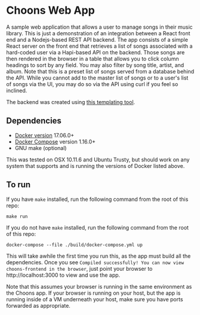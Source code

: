 Choons Web App
=========

A sample web application that allows a user to manage songs in their music library. This is just a demonstration of an integration between a React front end and a Nodejs-based REST API backend. The app consists of a simple React server on the front end that retrieves a list of songs associated with a hard-coded user via a Hapi-based API on the backend. Those songs are then rendered in the browser in a table that allows you to click column headings to sort by any field. You may also filter by song title, artist, and album. Note that this is a preset list of songs served from a database behind the API. While you cannot add to the master list of songs or to a user's list of songs via the UI, you may do so via the API using curl if you feel so inclined.  

The backend was created using [this templating tool](https://github.com/nguilford/node-project).

## Dependencies

- [Docker version](https://docs.docker.com/engine/installation/) 17.06.0+
- [Docker Compose](https://docs.docker.com/compose/install/) version 1.16.0+
- GNU make (optional)

This was tested on OSX 10.11.6 and Ubuntu Trusty, but should work on any system that supports and is running the versions of Docker listed above.

## To run

If you have `make` installed, run the following command from the root of this repo:

`make run`

If you do not have `make` installed, run the following command from the root of this repo:

`docker-compose --file ./build/docker-compose.yml up`

This will take awhile the first time you run this, as the app must build all the dependencies. Once you see `Compiled successfully! You can now view choons-frontend in the browser`, just point your browser to http://localhost:3000 to view and use the app.

Note that this assumes your browser is running in the same environment as the Choons app. If your browser is running on your host, but the app is running inside of a VM underneath your host, make sure you have ports forwarded as appropriate.
